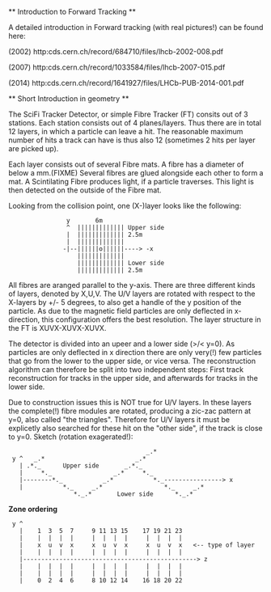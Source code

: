 ** Introduction to Forward Tracking **

  A detailed introduction in Forward tracking (with real pictures!) can be found here:

  (2002) http:cds.cern.ch/record/684710/files/lhcb-2002-008.pdf

  (2007) http:cds.cern.ch/record/1033584/files/lhcb-2007-015.pdf

  (2014) http:cds.cern.ch/record/1641927/files/LHCb-PUB-2014-001.pdf


 ** Short Introduction in geometry **

 The SciFi Tracker Detector, or simple Fibre Tracker (FT) consits out of 3 stations.
 Each station consists out of 4 planes/layers. Thus there are in total 12 layers,
 in which a particle can leave a hit. The reasonable maximum number of hits a track
 can have is thus also 12 (sometimes 2 hits per layer are picked up).

 Each layer consists out of several Fibre mats. A fibre has a diameter of below a mm.(FIXME)
 Several fibres are glued alongside each other to form a mat.
 A Scintilating Fibre produces light, if a particle traverses. This light is then
 detected on the outside of the Fibre mat.

 Looking from the collision point, one (X-)layer looks like the following:

                    y       6m
                    ^  ||||||||||||| Upper side
                    |  ||||||||||||| 2.5m
                    |  |||||||||||||
                   -|--||||||o||||||----> -x
                       |||||||||||||
                       ||||||||||||| Lower side
                       ||||||||||||| 2.5m

 All fibres are aranged parallel to the y-axis. There are three different
 kinds of layers, denoted by X,U,V. The U/V layers are rotated with respect to
 the X-layers by +/- 5 degrees, to also get a handle of the y position of the
 particle. As due to the magnetic field particles are only deflected in
 x-direction, this configuration offers the best resolution.
 The layer structure in the FT is XUVX-XUVX-XUVX.

 The detector is divided into an upeer and a lower side (>/< y=0). As particles
 are only deflected in x direction there are only very(!) few particles that go
 from the lower to the upper side, or vice versa. The reconstruction algorithm
 can therefore be split into two independent steps: First track reconstruction
 for tracks in the upper side, and afterwards for tracks in the lower side.

 Due to construction issues this is NOT true for U/V layers. In these layers the
 complete(!) fibre modules are rotated, producing a zic-zac pattern at y=0, also
 called  "the triangles". Therefore for U/V layers it must be explicetly also
 searched for these hit on the "other side", if the track is close to y=0.
 Sketch (rotation exagerated!):

                                          _.*
     y ^   _.*                         _.*
       | .*._      Upper side       _.*._
       |     *._                 _.*     *._
       |--------*._           _.*           *._----------------> x
       |           *._     _.*                 *._     _.*
                      *._.*       Lower side      *._.*





**Zone ordering**

     y ^
       |    1  3  5  7     9 11 13 15    17 19 21 23
       |    |  |  |  |     |  |  |  |     |  |  |  |
       |    x  u  v  x     x  u  v  x     x  u  v  x   <-- type of layer
       |    |  |  |  |     |  |  |  |     |  |  |  |
       |------------------------------------------------> z
       |    |  |  |  |     |  |  |  |     |  |  |  |
       |    |  |  |  |     |  |  |  |     |  |  |  |
       |    0  2  4  6     8 10 12 14    16 18 20 22


